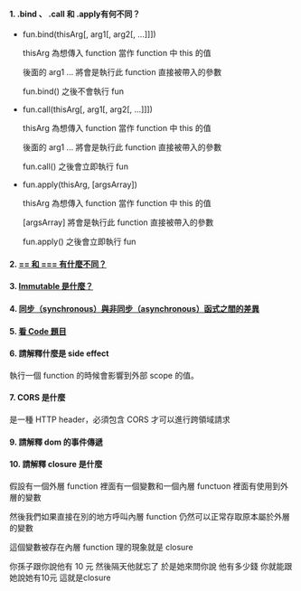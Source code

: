 
#### 1. .bind 、 .call 和 .apply有何不同？
* fun.bind(thisArg[, arg1[, arg2[, ...]]])

    thisArg 為想傳入 function 當作 function 中 this 的值
    
    後面的 arg1 ... 將會是執行此 function 直接被帶入的參數

    fun.bind() 之後不會執行 fun

* fun.call(thisArg[, arg1[, arg2[, ...]]])

    thisArg 為想傳入 function 當作 function 中 this 的值
    
    後面的 arg1 ... 將會是執行此 function 直接被帶入的參數

    fun.call() 之後會立即執行 fun

* fun.apply(thisArg, [argsArray])

    thisArg 為想傳入 function 當作 function 中 this 的值

    [argsArray] 將會是執行此 function 直接被帶入的參數

    fun.apply() 之後會立即執行 fun


#### 2. [== 和 === 有什麼不同？](https://github.com/fffreestyle/web-interview-questions/blob/master/JavaScript/%3D%3D%20%E5%92%8C%20%3D%3D%3D%20%E6%9C%89%E4%BB%80%E9%BA%BC%E4%B8%8D%E5%90%8C%EF%BC%9F.md)
#### 3. [Immutable 是什麼？](https://github.com/fffreestyle/web-interview-questions/blob/master/JavaScript/Immutable%20%E6%98%AF%E4%BB%80%E9%BA%BC%EF%BC%9F.md)
#### 4. [同步（synchronous）與非同步（asynchronous）函式之間的差異](https://github.com/fffreestyle/web-interview-questions/blob/master/JavaScript/%E5%90%8C%E6%AD%A5%EF%BC%88synchronous%EF%BC%89%E8%88%87%E9%9D%9E%E5%90%8C%E6%AD%A5%EF%BC%88asynchronous%EF%BC%89%E5%87%BD%E5%BC%8F%E4%B9%8B%E9%96%93%E7%9A%84%E5%B7%AE%E7%95%B0.md#%E5%90%8C%E6%AD%A5synchronous%E8%88%87%E9%9D%9E%E5%90%8C%E6%AD%A5asynchronous%E5%87%BD%E5%BC%8F%E4%B9%8B%E9%96%93%E7%9A%84%E5%B7%AE%E7%95%B0)
#### 5. [看 Code 題目](https://github.com/fffreestyle/web-interview-questions/blob/master/JavaScript/%E7%9C%8B%20Code%20%E9%A1%8C%E7%9B%AE)
#### 6. 請解釋什麼是 side effect
執行一個 function 的時候會影響到外部 scope 的值。
#### 7. CORS 是什麼
是一種 HTTP header，必須包含 CORS 才可以進行跨領域請求
#### 9. 請解釋 dom 的事件傳遞

#### 10. 請解釋 closure 是什麼

假設有一個外層 function 裡面有一個變數和一個內層 functuon 裡面有使用到外層的變數

然後我們如果直接在別的地方呼叫內層 function 仍然可以正常存取原本屬於外層的變數

這個變數被存在內層 function 理的現象就是 closure

你孫子跟你說他有 10 元 然後隔天他就忘了 於是她來問你說 他有多少錢 你就能跟她說她有10元 這就是closure
